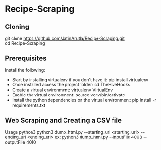 # Recipe-Scraping
 
## Cloning
git clone https://github.com/JatinArutla/Recipe-Scraping.git <br>
cd Recipe-Scraping

## Prerequisites
Install the following:
* Start by installing virtualenv if you don't have it: pip install virtualenv
* Once installed access the project folder: cd TheHiveHooks
* Create a virtual environment: virtualenv VirtualEnv
* Enable the virtual environment: source venv/bin/activate
* Install the python dependencies on the virtual environment: pip install -r requirements.txt

## Web Scraping and Creating a CSV file 
Usage
python3 python3 dump_html.py --starting_url <starting_url> --ending_url <ending_url>
ex: python3 dump_html.py --inputFile 4003 --outputFile 4010
